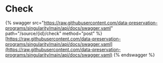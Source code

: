 # Check

{% swagger src="https://raw.githubusercontent.com/data-preservation-programs/singularity/main/api/docs/swagger.yaml" path="/source/{id}/check" method="post" %}
[https://raw.githubusercontent.com/data-preservation-programs/singularity/main/api/docs/swagger.yaml](https://raw.githubusercontent.com/data-preservation-programs/singularity/main/api/docs/swagger.yaml)
{% endswagger %}
